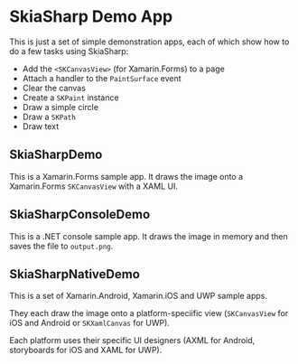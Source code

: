 # SkiaSharp Demo App

This is just a set of simple demonstration apps, each of which show
how to do a few tasks using SkiaSharp:

 * Add the `<SKCanvasView>` (for Xamarin.Forms) to a page
 * Attach a handler to the `PaintSurface` event
 * Clear the canvas
 * Create a `SKPaint` instance
 * Draw a simple circle
 * Draw a `SKPath`
 * Draw text


## SkiaSharpDemo

This is a Xamarin.Forms sample app. It draws the image onto a Xamarin.Forms
`SKCanvasView` with a XAML UI.

## SkiaSharpConsoleDemo

This is a .NET console sample app. It draws the image in memory and then 
saves the file to `output.png`.

## SkiaSharpNativeDemo

This is a set of Xamarin.Android, Xamarin.iOS and UWP sample apps. 

They each draw the image onto a platform-speciific view (`SKCanvasView` for iOS 
and Android or `SKXamlCanvas` for UWP).

Each platform uses their specific UI designers (AXML for Android, 
storyboards for iOS and XAML for UWP).
